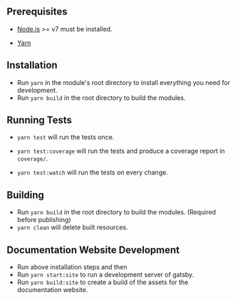 ## Prerequisites

- [Node.js](http://nodejs.org/) >= v7 must be installed.

- [Yarn](https://yarnpkg.com/en/docs/install)

## Installation

- Run `yarn` in the module's root directory to install everything you need for development.
- Run `yarn build` in the root directory to build the modules.

## Running Tests

- `yarn test` will run the tests once.

- `yarn test:coverage` will run the tests and produce a coverage report in `coverage/`.

- `yarn test:watch` will run the tests on every change.

## Building

- Run `yarn build` in the root directory to build the modules. (Required before publishing)
- `yarn clean` will delete built resources.

## Documentation Website Development

- Run above installation steps and then
- Run `yarn start:site` to run a development server of gatsby.
- Run `yarn build:site` to create a build of the assets for the documentation website.
